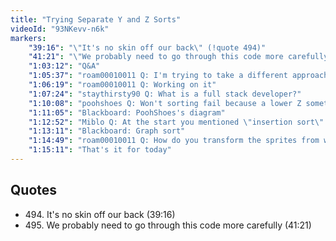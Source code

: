 ```yaml
---
title: "Trying Separate Y and Z Sorts"
videoId: "93NKevv-n6k"
markers:
    "39:16": "\"It's no skin off our back\" (!quote 494)"
    "41:21": "\"We probably need to go through this code more carefully\" (!quote 495)"
    "1:03:12": "Q&A"
    "1:05:37": "roam00010011 Q: I'm trying to take a different approach, using the projected sprites on the screen to sort, and using the min / max y values (up) as a depth sorting key"
    "1:06:19": "roam00010011 Q: Working on it"
    "1:07:24": "staythirsty90 Q: What is a full stack developer?"
    "1:10:08": "poohshoes Q: Won't sorting fail because a lower Z sometimes needs to be drawn on top of a higher Z if a Y-sprite overlaps them?"
    "1:11:05": "Blackboard: PoohShoes's diagram"
    "1:12:52": "Miblo Q: At the start you mentioned \"insertion sort\" and potentially automatically getting a binary tree representation of the sprites. What happened to that idea, assuming I roughly understand correctly what you've done?"
    "1:13:11": "Blackboard: Graph sort"
    "1:14:49": "roam00010011 Q: How do you transform the sprites from world to screen coordinates?"
    "1:15:11": "That's it for today"
---
```


## Quotes

* 494\. It's no skin off our back (39:16)
* 495\. We probably need to go through this code more carefully (41:21)
